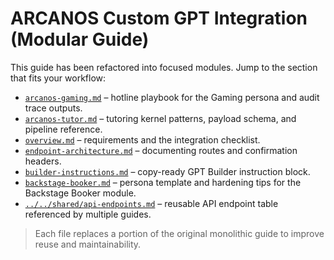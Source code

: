 # ARCANOS Custom GPT Integration (Modular Guide)

This guide has been refactored into focused modules. Jump to the section that fits your workflow:

- [`arcanos-gaming.md`](custom-gpt/arcanos-gaming.md) – hotline playbook for the Gaming persona and audit trace outputs.
- [`arcanos-tutor.md`](custom-gpt/arcanos-tutor.md) – tutoring kernel patterns, payload schema, and pipeline reference.
- [`overview.md`](custom-gpt/overview.md) – requirements and the integration checklist.
- [`endpoint-architecture.md`](custom-gpt/endpoint-architecture.md) – documenting routes and confirmation headers.
- [`builder-instructions.md`](custom-gpt/builder-instructions.md) – copy-ready GPT Builder instruction block.
- [`backstage-booker.md`](custom-gpt/backstage-booker.md) – persona template and hardening tips for the Backstage Booker module.
- [`../../shared/api-endpoints.md`](../shared/api-endpoints.md) – reusable API endpoint table referenced by multiple guides.

> Each file replaces a portion of the original monolithic guide to improve reuse and maintainability.
